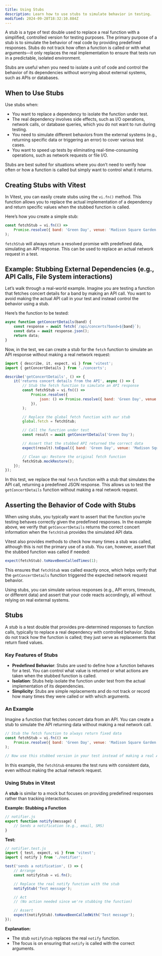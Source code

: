```yaml
---
title: Using Stubs
description: Learn how to use stubs to simulate behavior in testing.
modified: 2024-09-28T18:32:10.884Z
---
```


A stub is a type of test double used to replace a real function with a simplified, controlled version for testing purposes. The primary purpose of a stub is to simulate the behavior of real code by providing predefined responses. Stubs do not track how often a function is called or with what arguments—it only replaces the real implementation to ensure that tests run in a predictable, isolated environment.

Stubs are useful when you need to isolate a unit of code and control the behavior of its dependencies without worrying about external systems, such as APIs or databases.

## When to Use Stubs

Use stubs when:

- You want to replace a dependency to isolate the function under test.
- The real dependency involves side effects, such as I/O operations, network calls, or database queries, which you do not want to run during testing.
- You need to simulate different behaviors from the external systems (e.g., returning specific data or triggering an error) to cover various test cases.
- You want to speed up tests by eliminating real-time-consuming operations, such as network requests or file I/O.

Stubs are best suited for situations where you don’t need to verify how often or how a function is called but simply want to control what it returns.

## Creating Stubs with Vitest

In Vitest, you can easily create stubs using the `vi.fn()` method. This function allows you to replace the actual implementation of a dependency and return specific values when the stubbed function is called.

Here’s how you create a simple stub:

```js
const fetchStub = vi.fn(() =>
	Promise.resolve({ band: 'Green Day', venue: 'Madison Square Garden' }),
);
```

`fetchStub` will always return a resolved promise with predefined data, simulating an API response. This can be used to replace an actual network request in a test.

## Example: Stubbing External Dependencies (e.g., API Calls, File System interactions)

Let’s walk through a real-world example. Imagine you are testing a function that fetches concert details for a band by making an API call. You want to avoid making the actual API call in your test and instead control the behavior using a stub.

Here’s the function to be tested:

```js
async function getConcertDetails(band) {
	const response = await fetch(`/api/concerts?band=${band}`);
	const data = await response.json();
	return data;
}
```

Now, in the test, we can create a stub for the `fetch` function to simulate an API response without making a real network request:

```js
import { describe, it, expect, vi } from 'vitest';
import { getConcertDetails } from './concerts';

describe('getConcertDetails', () => {
	it('returns concert details from the API', async () => {
		// Stub the fetch function to simulate an API response
		const fetchStub = vi.fn(() =>
			Promise.resolve({
				json: () => Promise.resolve({ band: 'Green Day', venue: 'Madison Square Garden' }),
			}),
		);

		// Replace the global fetch function with our stub
		global.fetch = fetchStub;

		// Call the function under test
		const result = await getConcertDetails('Green Day');

		// Assert that the stubbed API returned the correct data
		expect(result).toEqual({ band: 'Green Day', venue: 'Madison Square Garden' });

		// Clean up: Restore the original fetch function
		fetchStub.mockRestore();
	});
});
```

In this test, we replace the real `fetch` function with a stub that simulates the API call, returning a predefined JSON response. This allows us to test the `getConcertDetails` function without making a real network request.

## Asserting the Behavior of Code with Stubs

When using stubs, you typically want to assert that the function you’re testing behaves correctly given the predefined responses. In the example above, we verify that `getConcertDetails` returns the correct concert information when the `fetchStub` provides the simulated API data.

Vitest also provides methods to check how many times a stub was called, although this is not the primary use of a stub. You can, however, assert that the stubbed function was called if needed:

```js
expect(fetchStub).toHaveBeenCalledTimes(1);
```

This ensures that `fetchStub` was called exactly once, which helps verify that the `getConcertDetails` function triggered the expected network request behavior.

Using stubs, you can simulate various responses (e.g., API errors, timeouts, or different data) and assert that your code reacts accordingly, all without relying on real external systems.

## Stubs

A *stub* is a test double that provides pre-determined responses to function calls, typically to replace a real dependency with controlled behavior. Stubs do not track how the function is called; they just serve as replacements that return fixed values.

### Key Features of Stubs

- **Predefined Behavior**: Stubs are used to define how a function behaves for a test. You can control what value is returned or what actions are taken when the stubbed function is called.
- **Isolation**: Stubs help isolate the function under test from the actual implementation of its dependencies.
- **Simplicity**: Stubs are simple replacements and do not track or record how many times they were called or with which arguments.

### An Example

Imagine a function that fetches concert data from an API. You can create a stub to simulate the API returning data without making a real network call.

```js
// Stub the fetch function to always return fixed data
const fetchStub = vi.fn(() =>
	Promise.resolve({ band: 'Green Day', venue: 'Madison Square Garden' }),
);

// Now use this stubbed version in your test instead of making a real API call.
```

In this example, the `fetchStub` ensures the test runs with consistent data, even without making the actual network request.

### Using Stubs in Vitest

A **stub** is similar to a mock but focuses on providing predefined responses rather than tracking interactions.

**Example: Stubbing a Function**

```javascript
// notifier.js
export function notify(message) {
	// Sends a notification (e.g., email, SMS)
}
```

**Test:**

```javascript
// notifier.test.js
import { test, expect, vi } from 'vitest';
import { notify } from './notifier';

test('sends a notification', () => {
	// Arrange
	const notifyStub = vi.fn();

	// Replace the real notify function with the stub
	notifyStub('Test message');

	// Act
	// (No action needed since we're stubbing the function)

	// Assert
	expect(notifyStub).toHaveBeenCalledWith('Test message');
});
```

**Explanation:**

- The stub `notifyStub` replaces the real `notify` function.
- The focus is on ensuring that `notify` is called with the correct arguments.

```ts
```

